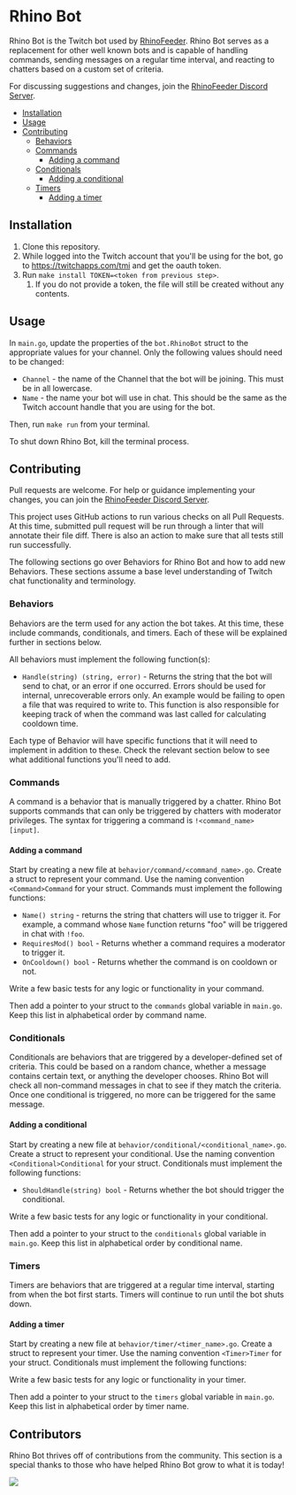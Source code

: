 # Rhino Bot

Rhino Bot is the Twitch bot used by [RhinoFeeder](https://twitch.tv/rhinofeeder). Rhino Bot serves as a replacement for
other well known bots and is capable of handling commands, sending messages on a regular time interval, and reacting to
chatters based on a custom set of criteria.

For discussing suggestions and changes, join the [RhinoFeeder Discord Server](https://discord.com/invite/mrzNnq6).

* [Installation](#installation)
* [Usage](#usage)
* [Contributing](#contributing)
    * [Behaviors](#behaviors)
    * [Commands](#commands)
        * [Adding a command](#adding-a-command)
    * [Conditionals](#conditionals)
        * [Adding a conditional](#adding-a-conditional)
    * [Timers](#timers)
        * [Adding a timer](#adding-a-timer)

## Installation

1. Clone this repository.
1. While logged into the Twitch account that you'll be using for the bot, go to https://twitchapps.com/tmi and get the
   oauth token.
1. Run `make install TOKEN=<token from previous step>`.
    1. If you do not provide a token, the file will still be created without any contents.

## Usage

In `main.go`, update the properties of the `bot.RhinoBot` struct to the appropriate values for your channel. Only the
following values should need to be changed:

- `Channel` - the name of the Channel that the bot will be joining. This must be in all lowercase.
- `Name` - the name your bot will use in chat. This should be the same as the Twitch account handle that you are using
  for the bot.

Then, run `make run` from your terminal.

To shut down Rhino Bot, kill the terminal process.

## Contributing

Pull requests are welcome. For help or guidance implementing your changes, you can join
the [RhinoFeeder Discord Server](https://discord.com/invite/mrzNnq6).

This project uses GitHub actions to run various checks on all Pull Requests. At this time, submitted pull request will
be run through a linter that will annotate their file diff. There is also an action to make sure that all tests still
run successfully.

The following sections go over Behaviors for Rhino Bot and how to add new Behaviors. These sections assume a base level
understanding of Twitch chat functionality and terminology.

### Behaviors

Behaviors are the term used for any action the bot takes. At this time, these include commands, conditionals, and
timers. Each of these will be explained further in sections below.

All behaviors must implement the following function(s):

- `Handle(string) (string, error)` - Returns the string that the bot will send to chat, or an error if one occurred.
  Errors should be used for internal, unrecoverable errors only. An example would be failing to open a file that was
  required to write to. This function is also responsible for keeping track of when the command was last called for
  calculating cooldown time.

Each type of Behavior will have specific functions that it will need to implement in addition to these. Check the
relevant section below to see what additional functions you'll need to add.

### Commands

A command is a behavior that is manually triggered by a chatter. Rhino Bot supports commands that can only be triggered
by chatters with moderator privileges. The syntax for triggering a command is `!<command_name> [input]`.

#### Adding a command

Start by creating a new file at `behavior/command/<command_name>.go`. Create a struct to represent your command. Use the
naming convention `<Command>Command` for your struct. Commands must implement the following functions:

- `Name() string` - returns the string that chatters will use to trigger it. For example, a command whose `Name`
  function returns "foo" will be triggered in chat with `!foo`.
- `RequiresMod() bool` - Returns whether a command requires a moderator to trigger it.
- `OnCooldown() bool` - Returns whether the command is on cooldown or not.

Write a few basic tests for any logic or functionality in your command.

Then add a pointer to your struct to the `commands` global variable in `main.go`. Keep this list in alphabetical order
by command name.

### Conditionals

Conditionals are behaviors that are triggered by a developer-defined set of criteria. This could be based on a random
chance, whether a message contains certain text, or anything the developer chooses. Rhino Bot will check all non-command
messages in chat to see if they match the criteria. Once one conditional is triggered, no more can be triggered for the
same message.

#### Adding a conditional

Start by creating a new file at `behavior/conditional/<conditional_name>.go`. Create a struct to represent your
conditional. Use the naming convention `<Conditional>Conditional` for your struct. Conditionals must implement the
following functions:

- `ShouldHandle(string) bool` - Returns whether the bot should trigger the conditional.

Write a few basic tests for any logic or functionality in your conditional.

Then add a pointer to your struct to the `conditionals` global variable in `main.go`. Keep this list in alphabetical
order by conditional name.

### Timers

Timers are behaviors that are triggered at a regular time interval, starting from when the bot first starts. Timers will
continue to run until the bot shuts down.

#### Adding a timer

Start by creating a new file at `behavior/timer/<timer_name>.go`. Create a struct to represent your timer. Use the
naming convention `<Timer>Timer` for your struct. Conditionals must implement the following functions:

Write a few basic tests for any logic or functionality in your timer.

Then add a pointer to your struct to the `timers` global variable in `main.go`. Keep this list in alphabetical order by
timer name.

## Contributors

Rhino Bot thrives off of contributions from the community. This section is a special thanks to those who have helped
Rhino Bot grow to what it is today!

[![](https://contrib.rocks/image?repo=rhinofeeder/rhino-bot)](https://github.com/rhinofeeder/rhino-bot/graphs/contributors)